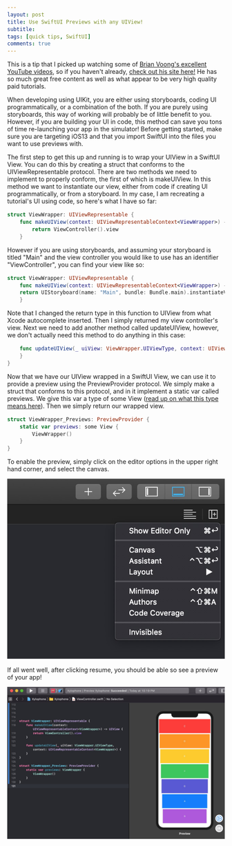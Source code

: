 ```yaml
---
layout: post
title: Use SwiftUI Previews with any UIView!
subtitle:
tags: [quick tips, SwiftUI]
comments: true
---
```


This is a tip that I picked up watching some of [Brian Voong's excellent YouTube videos](https://www.youtube.com/channel/UCuP2vJ6kRutQBfRmdcI92mA), so if you haven't already, [check out his site here!](https://www.letsbuildthatapp.com) He has so much great free content as well as what appear to be very high quality paid tutorials.

When developing using UIKit, you are either using storyboards, coding UI programmatically, or a combination of the both. If you are purely using storyboards, this way of working will probably be of little benefit to you. However, if you are building your UI in code, this method can save you tons of time re-launching your app in the simulator! Before getting started, make sure you are targeting iOS13 and that you import SwiftUI into the files you want to use previews with.

The first step to get this up and running is to wrap your UIView in a SwiftUI View. You can do this by creating a struct that conforms to the UIViewRepresentable protocol. There are two methods we need to implement to properly conform, the first of which is makeUIView. In this method we want to instantiate our view, either from code if creating UI programmatically, or from a storyboard. In my case, I am recreating a tutorial's UI using code, so here's what I have so far:

```swift
struct ViewWrapper: UIViewRepresentable {
    func makeUIView(context: UIViewRepresentableContext<ViewWrapper>) -> UIView {
        return ViewController().view
    }
```

However if you are using storyboards, and assuming your storyboard is titled "Main" and the view controller you would like to use has an identifier "ViewController", you can find your view like so:
```swift
struct ViewWrapper: UIViewRepresentable {
    func makeUIView(context: UIViewRepresentableContext<ViewWrapper>) -> UIView {
    return UIStoryboard(name: "Main", bundle: Bundle.main).instantiateViewController(identifier: "<#YourVCIdentifierHere#>").view
    }
```

Note that I changed the return type in this function to UIView from what Xcode autocomplete inserted. Then I simply returned my view controller's view. Next we need to add another method called updateUIView, however, we don't actually need this method to do anything in this case:

```swift
    func updateUIView(_ uiView: ViewWrapper.UIViewType, context: UIViewRepresentableContext<ViewWrapper>) {
    }
}
```

Now that we have our UIView wrapped in a SwiftUI View, we can use it to provide a preview using the PreviewProvider protocol. We simply make a struct that conforms to this protocol, and in it implement a static var called previews. We give this var a type of some View ([read up on what this type means here](https://medium.com/@PhiJay/whats-this-some-in-swiftui-34e2c126d4c4)). Then we simply return our wrapped view.

```swift
struct ViewWrapper_Previews: PreviewProvider {
    static var previews: some View {
        ViewWrapper()
    }
}
```

To enable the preview, simply click on the editor options in the upper right hand corner, and select the canvas.

![](/img/2019-11-6-swiftui-previews/screen-shot-1.jpg)

If all went well, after clicking resume, you should be able so see a preview of your app!

![](/img/2019-11-6-swiftui-previews/screen-shot-2.jpg)
